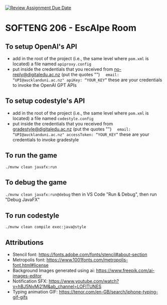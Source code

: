 [![Review Assignment Due Date](https://classroom.github.com/assets/deadline-readme-button-24ddc0f5d75046c5622901739e7c5dd533143b0c8e959d652212380cedb1ea36.svg)](https://classroom.github.com/a/K_kBlAWd)

# SOFTENG 206 - EscAIpe Room

## To setup OpenAI's API

- add in the root of the project (i.e., the same level where `pom.xml` is located) a file named `apiproxy.config`
- put inside the credentials that you received from no-reply@digitaledu.ac.nz (put the quotes "")
  `  email: “UPI@aucklanduni.ac.nz"
apiKey: “YOUR_KEY”`
  these are your credentials to invoke the OpenAI GPT APIs

## To setup codestyle's API

- add in the root of the project (i.e., the same level where `pom.xml` is located) a file named `codestyle.config`
- put inside the credentials that you received from gradestyle@digitaledu.ac.nz (put the quotes "")
  `  email: “UPI@aucklanduni.ac.nz"
accessToken: “YOUR_KEY”`
  these are your credentials to invoke gradestyle

## To run the game

`./mvnw clean javafx:run`

## To debug the game

`./mvnw clean javafx:run@debug` then in VS Code "Run & Debug", then run "Debug JavaFX"

## To run codestyle

`./mvnw clean compile exec:java@style`

## Attributions

- Stencil font: https://fonts.adobe.com/fonts/stencil#about-section
- Metropolis font: https://www.1001fonts.com/metropolis-font.html#license
- Background Images generated using ai: https://www.freepik.com/ai-images-editor
- Notification SFX: https://www.youtube.com/watch?v=hBJ5NvMj21M&ab_channel=LOFITUNES
- Typing animation GIF: https://tenor.com/en-GB/search/iphone-typing-gif-gifs
